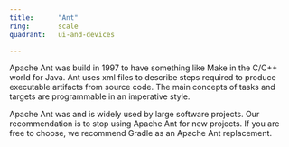 ```yaml
---
title:      "Ant"
ring:       scale
quadrant:   ui-and-devices

---
```

Apache Ant was build in 1997 to have something like Make in the C/C++ world for Java. Ant uses xml files to describe steps required to produce executable artifacts from source code. The main concepts of tasks and targets are programmable in an imperative style.

Apache Ant was and is widely used by large software projects. Our recommendation is to stop using Apache Ant for new projects. If you are free to choose, we recommend Gradle as an Apache Ant replacement.
